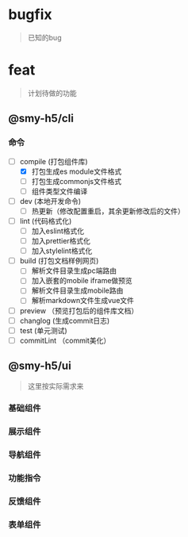 # bugfix
> 已知的bug

# feat
> 计划待做的功能
## @smy-h5/cli

### 命令
- [ ] compile (打包组件库)
  - [x] 打包生成es module文件格式
  - [ ] 打包生成commonjs文件格式
  - [ ] 组件类型文件编译
- [ ] dev (本地开发命令)
  - [ ] 热更新（修改配置重启，其余更新修改后的文件）
- [ ] lint (代码格式化)
  - [ ] 加入eslint格式化
  - [ ] 加入prettier格式化
  - [ ] 加入stylelint格式化
- [ ] build (打包文档样例网页)
  - [ ] 解析文件目录生成pc端路由
  - [ ] 加入嵌套的mobile iframe做预览
  - [ ] 解析文件目录生成mobile路由
  - [ ] 解析markdown文件生成vue文件
- [ ] preview （预览打包后的组件库文档）
- [ ] changlog (生成commit日志)
- [ ] test (单元测试)
- [ ] commitLint （commit美化）

## @smy-h5/ui
> 这里按实际需求来

### 基础组件

### 展示组件

### 导航组件

### 功能指令

### 反馈组件

### 表单组件